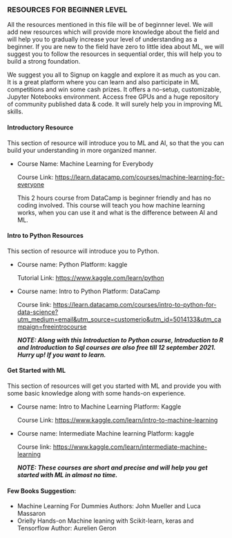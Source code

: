 ### RESOURCES FOR BEGINNER LEVEL

All the resources mentioned in this file will be of beginnner level. We will add new resources which will provide more knowledge about the field and will help you to gradually increase your level of understanding as a beginner.
If you are new to the field have zero to little idea about ML, we will suggest you to follow the resources in sequential order, this will help you to build a strong foundation.

We suggest you all to Signup on kaggle and explore it as much as you can. It is a great platform where you can learn and also participate in ML competitions and win some cash prizes. It offers a no-setup, customizable, Jupyter Notebooks environment.
Access free GPUs and a huge repository of community published data & code. It will surely help you in improving ML skills.

#### Introductory Resource
This section of resource will introduce you to ML and AI, so that the you can build your understanding in more organized manner.
- Course Name: Machine Learning for Everybody
  
  Course Link: https://learn.datacamp.com/courses/machine-learning-for-everyone
  
  This 2 hours course from DataCamp is beginner friendly and has no coding involved. This course will teach you how machine learning works, when you can use it and what is the difference between AI and ML. 

#### Intro to Python Resources
This section of resource will introduce you to Python.

- Course name: Python 
  Platform: kaggle
  
  Tutorial Link: https://www.kaggle.com/learn/python

- Course name: Intro to Python
  Platform: DataCamp
  
  Course link: https://learn.datacamp.com/courses/intro-to-python-for-data-science?utm_medium=email&utm_source=customerio&utm_id=5014133&utm_campaign=freeintrocourse
  
  ***NOTE: Along with this Introduction to Python course, Introduction to R and Introduction to Sql courses are also free till 12 september 2021. Hurry up! If you want to learn.*** 
  
#### Get Started with ML 
  This section of resources will get you started with ML and provide you with some basic knowledge along with some hands-on experience.
  
  - Course name: Intro to Machine Learning
    Platform: Kaggle
    
    Course Link: https://www.kaggle.com/learn/intro-to-machine-learning
  - Course name: Intermediate Machine learning
    Platform: kaggle
    
    Course link: https://www.kaggle.com/learn/intermediate-machine-learning
    
    ***NOTE: These courses are short and precise and will help you get started with ML in almost no time.***

#### Few Books Suggestion:
- Machine Learning For Dummies
  Authors: John Mueller and Luca Massaron
- Orielly Hands-on Machine leaning with Scikit-learn, keras and Tensorflow
  Author: Aurelien Geron
